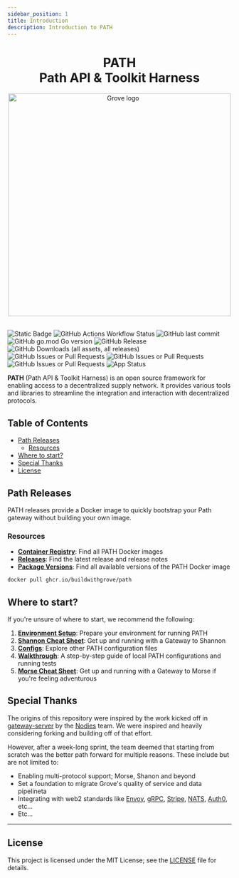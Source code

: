```yaml
---
sidebar_position: 1
title: Introduction
description: Introduction to PATH
---
```


<div align="center">
<h1>PATH<br/>Path API & Toolkit Harness</h1>
<img src="https://storage.googleapis.com/grove-brand-assets/Presskit/Logo%20Joined-2.png" alt="Grove logo" width="500"/>

</div>
<br/>

![Static Badge](https://img.shields.io/badge/Maintained_by-Grove-green)
![GitHub Actions Workflow Status](https://img.shields.io/github/actions/workflow/status/buildwithgrove/path/main-build.yml)
![GitHub last commit](https://img.shields.io/github/last-commit/buildwithgrove/path)
![GitHub go.mod Go version](https://img.shields.io/github/go-mod/go-version/buildwithgrove/path)
![GitHub Release](https://img.shields.io/github/v/release/buildwithgrove/path)
![GitHub Downloads (all assets, all releases)](https://img.shields.io/github/downloads/buildwithgrove/path/total)
![GitHub Issues or Pull Requests](https://img.shields.io/github/issues/buildwithgrove/path)
![GitHub Issues or Pull Requests](https://img.shields.io/github/issues-pr/buildwithgrove/path)
![GitHub Issues or Pull Requests](https://img.shields.io/github/issues-closed/buildwithgrove/path)
![App Status](https://argocd.tooling.buildintheshade.com/api/badge?name=path-gateway&revision=true&showAppName=true)

**PATH** (Path API & Toolkit Harness) is an open source framework for enabling
access to a decentralized supply network. It provides various tools and libraries
to streamline the integration and interaction with decentralized protocols.

## Table of Contents <!-- omit in toc -->

- [Path Releases](#path-releases)
  - [Resources](#resources)
- [Where to start?](#where-to-start)
- [Special Thanks](#special-thanks)
- [License](#license)

## Path Releases

PATH releases provide a Docker image to quickly bootstrap your Path gateway without building your own image.

### Resources

- [**Container Registry**](https://github.com/buildwithgrove/path/pkgs/container/path): Find all PATH Docker images
- [**Releases**](https://github.com/buildwithgrove/path/releases): Find the latest release and release notes
- [**Package Versions**](https://github.com/buildwithgrove/path/pkgs/container/path/versions): Find all available versions of the PATH Docker image

```sh
docker pull ghcr.io/buildwithgrove/path
```

## Where to start?

If you're unsure of where to start, we recommend the following:

1. [**Environment Setup**](./env_setup.md): Prepare your environment for running PATH
2. [**Shannon Cheat Sheet**](./cheat_sheet_shannon.md): Get up and running with a Gateway to Shannon
3. [**Configs**](./path_config.md): Explore other PATH configuration files
4. [**Walkthrough**](./walkthrough.md): A step-by-step guide of local PATH configurations and running tests
5. [**Morse Cheat Sheet**](./cheat_sheet_morse.md): Get up and running with a Gateway to Morse if you're feeling adventurous

## Special Thanks

The origins of this repository were inspired by the work kicked off in [gateway-server](https://github.com/pokt-network/gateway-server) by the
[Nodies](https://nodies.app/) team. We were inspired and heavily considering forking and building off of that effort.

However, after a week-long sprint, the team deemed that starting from scratch was the better path forward for multiple reasons. These include but are not limited to:

- Enabling multi-protocol support; Morse, Shanon and beyond
- Set a foundation to migrate Grove's quality of service and data pipelineta
- Integrating with web2 standards like [Envoy](https://www.envoyproxy.io/), [gRPC](https://grpc.io/), [Stripe](https://stripe.com/), [NATS](https://nats.io/), [Auth0](https://auth0.com/), etc...
- Etc...

<!-- TODO(@olshansk): Move over the docs from [gateway-server](https://github.com/pokt-network/gateway-server) to a Morse section under [path.grove.city](https://path.grove.city) -->

---

## License

This project is licensed under the MIT License; see the [LICENSE](https://github.com/buildwithgrove/path/blob/main/LICENSE) file for details.
